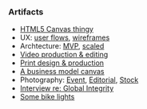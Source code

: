 
### Artifacts

- [HTML5 Canvas thingy](http://www.eylerwerve.com/project/unicorn/unicorn.html)
- UX: [user flows](/assets/images/content/editioned-user-flow.jpg), [wireframes](/assets/images/content/editioned-wireframe.jpg)
- Archtecture: [MVP](/assets/images/content/moxiejean-mvp.jpg), [scaled](/assets/images/content/moxiejean-vision.jpg)
- [Video production & editing](https://www.youtube.com/watch?v=AwEi_Fz6lYk)
- [Print design & production](http://www.undp.org/content/dam/aplaws/publication/en/publications/democratic-governance/dg-publications-for-website/a-users-guide-to-measuring-corruption/users_guide_measuring_corruption.pdf)
- [A business model canvas](https://vimeo.com/38674056)
- Photography: [Event](https://www.flickr.com/photos/46866170@N07/sets/72157624151999981/), [Editorial](https://www.flickr.com/photos/46866170@N07/albums/72157661729134836), [Stock](http://www.istockphoto.com/portfolio/metrometro)
- [Interview re: Global Integrity](http://www.szcz.org/audio/tmot_2009-10-08.mp3)
- [Some bike lights](/assets/images/content--bike-light.jpg)